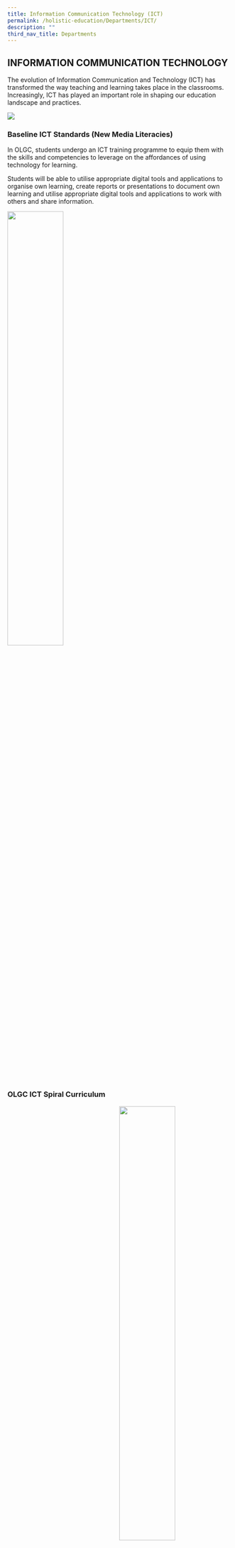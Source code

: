 ```yaml
---
title: Information Communication Technology (ICT)
permalink: /holistic-education/Departments/ICT/
description: ""
third_nav_title: Departments
---
```

## INFORMATION COMMUNICATION TECHNOLOGY

The evolution of Information Communication and Technology (ICT) has transformed the way teaching and learning takes place in the classrooms. Increasingly, ICT has played an important role in shaping our education landscape and practices.

![](/images/Computer_Lab.jpeg)

### Baseline ICT Standards (New Media Literacies)

In OLGC, students undergo an ICT training programme to equip them with the skills and competencies to leverage on the affordances of using technology for learning.

Students will be able to utilise appropriate digital tools and applications to organise own learning, create reports or presentations to document own learning and utilise appropriate digital tools and applications to work with others and share information.

<img style="width: 50%;" src="/images/2022%20ICT%20Values.png" align="center">


### OLGC ICT Spiral Curriculum

<img style="width: 50%;" src="/images/Learning_with_mobile_tablets.jpeg" align="right">


|         Level         |                                  Content                                  |
|:---------------------:|:-------------------------------------------------------------------------:|
|      Primary One      |      Basic Computer Operations, Touch-typing, Student Learning Space,     |
|      Primary Two      |                   Student Learning Space, Microsoft Word                  |
|     Primary Three     |                         Basic Microsoft PowerPoint                        |
| Primary Four and Five | Intermediate Microsoft PowerPoint<br>Google Apps (using MOE Student ICON) |
|      Primary Six      |                   Coding (IMDA’s Code-for Fun Programme)                  |


### National Digital Explorer Programme for Primary 4 students

All Primary 4 students participate in the National Digital Explorer Programme, an e-learning module designed by ICDL Asia, the world’s leading computer skills certification.  

The programme is designed to
* develop digitally fluent students equipped with the mastery of practical digital skills for the future digital workplace and
* encourage students to be self-directed learners who take ownership of their learning.

Students enroll in an e-learning module covering skills in office productivity applications such as word processing (Microsoft Word), spreadsheets (Microsoft Excel) and presentation (Microsoft PowerPoint). This e-learning module complements and reinforces the digital skills acquired in the school’s ICT Training programme. 





### OLGC Coding Introductory Workshop  



Starting in 2022, the school organizes the above enrichment workshop for interested P3, P4 and P5 students.&nbsp;

  

Students are taught how to use the code.org platform to learn block-based coding.&nbsp;_Please click on the image below_&nbsp;to view the students' reflection of their learning as well as samples of their completed coding tasks.

<a href="https://sites.google.com/moe.edu.sg/2022codingworkshopolgc">
<img src="/images/2022-Coding-workshop-image1.jpeg" alt="W3Schools.com">
</a>

### Code-For-Fun Programme by IMDA

<iframe src="https://docs.google.com/presentation/d/e/2PACX-1vQbre9NKT_2IwpVn6qYg_WENqPdediSJs1QUbkBe1N8xqJ02rbzmPaRJX4in1pzWMxZ9kEUjdCxRYYr/embed?start=false&amp;loop=false&amp;delayms=3000" frameborder="0" width="627" height="396" allowfullscreen="true"></iframe>
<br>

<iframe src="https://docs.google.com/presentation/d/e/2PACX-1vRYVtgQvRvKKyrqDmLs2k-RO7Rusrqiy_A8YyzgafWirvX4SniJRUR0mgaIYkP5W1qeTNVU07gj7P42/embed?start=false&amp;loop=false&amp;delayms=300" frameborder="0" width="627" height="396" allowfullscreen="true"></iframe>

### Student iCON/Google Suite Training

<iframe allowfullscreen="true" height="396" width="627" frameborder="0" src="https://docs.google.com/presentation/d/e/2PACX-1vQFfHQqhWk4PAwe8GVQG9XM1pq21QhsoIcB3dyUcYExbP2qLtjP3ndGvW0UCwwYUQJ8223d4rSQ3Wzx/embed?start=false&amp;loop=false&amp;delayms=3000"></iframe>

### Cyber Wellness


_The Cyber wellness Framework uses the “**Think, Sense and Act**” Approach to educate students on how to act responsibly in Cyber Space:_

<img style="width: 50%;" src="/images/Cyber_wellness_framework.jpeg" align="center">

_(Image of Cyber Wellness Framework taken from MOE’s Cyber wellness Education, Singapore)_

**Guiding Principles for Cyber Wellness:**  

*   Respect for Self and Others

Students need to:&nbsp;  

*   uphold their own dignity when online (e.g. share appropriate content and participate in only legal online activities)&nbsp;
*   respect other people online (e.g. put themselves in others’ shoes, accept diverse views and opinions, give credit when using other people’s work and seek permission where necessary, avoid sharing hurtful materials)  
    

*   Safe and Responsible Use&nbsp;

Students need to:

*   have an understanding of the risks of harmful and illegal online behaviour, and take steps to protect themselves (e.g. keep their personal information private, verify the reliability of information using various sources, take steps to avoid dangers they may encounter online)
*   &nbsp;make wise and healthy choices (e.g. maintain a healthy balance of their online and offline activities)

*   Positive Peer Influence

Students need to:  

*   be a positive role model online (e.g. share healthy and positive content, harness the affordances of technology to do good for society)  
    
*   advocate positive online behaviour (e.g. stand up for their peers online, report cases of cyber bullying to a trusted adult/authority, post encouraging remarks on social media)